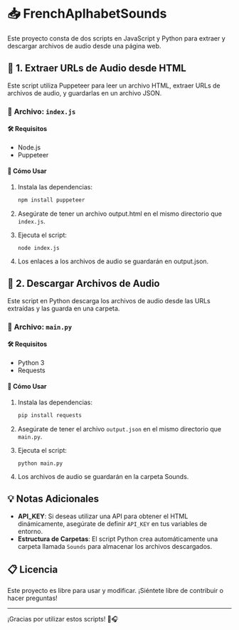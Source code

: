 # 📥 FrenchAplhabetSounds

Este proyecto consta de dos scripts en JavaScript y Python para extraer y descargar archivos de audio desde una página web.

## 🚀 **1. Extraer URLs de Audio desde HTML**

Este script utiliza Puppeteer para leer un archivo HTML, extraer URLs de archivos de audio, y guardarlas en un archivo JSON.

### 📄 **Archivo**: `index.js`

#### 🛠 **Requisitos**

- Node.js
- Puppeteer

#### 🔧 **Cómo Usar**

1. Instala las dependencias:
   ```bash
   npm install puppeteer
   ```
2. Asegúrate de tener un archivo output.html en el mismo directorio que `index.js`.

3. Ejecuta el script:
   ```
   node index.js
   ```
4. Los enlaces a los archivos de audio se guardarán en output.json.

## 🎵 **2. Descargar Archivos de Audio**

Este script en Python descarga los archivos de audio desde las URLs extraídas y las guarda en una carpeta.

### 📄 **Archivo**: `main.py`

#### 🛠 **Requisitos**

- Python 3
- Requests

#### 🔧 **Cómo Usar**

1. Instala las dependencias:
   ```bash
   pip install requests
   ```
2. Asegúrate de tener el archivo `output.json` en el mismo directorio que `main.py`.

3. Ejecuta el script:

   ```
   python main.py
   ```

4. Los archivos de audio se guardarán en la carpeta Sounds.

## 💡 **Notas Adicionales**

- **API_KEY**: Si deseas utilizar una API para obtener el HTML dinámicamente, asegúrate de definir `API_KEY` en tus variables de entorno.
- **Estructura de Carpetas**: El script Python crea automáticamente una carpeta llamada `Sounds` para almacenar los archivos descargados.

## 📋 **Licencia**

Este proyecto es libre para usar y modificar. ¡Siéntete libre de contribuir o hacer preguntas!

---

¡Gracias por utilizar estos scripts! 🚀🎧
